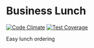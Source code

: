 # Business Lunch

[![Code Climate](https://codeclimate.com/github/ck3g/businesslunch/badges/gpa.svg)](https://codeclimate.com/github/ck3g/businesslunch)
[![Test Coverage](https://codeclimate.com/github/ck3g/businesslunch/badges/coverage.svg)](https://codeclimate.com/github/ck3g/businesslunch/coverage)

Easy lunch ordering
